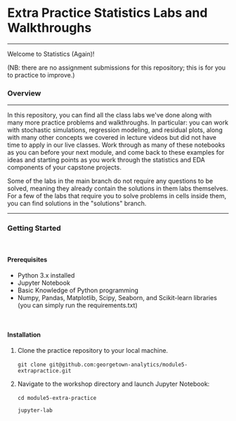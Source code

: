 # Extra Practice Statistics Labs and Walkthroughs
---
Welcome to Statistics (Again)!

(NB: there are no assignment submissions for this repository; this is for you to practice to improve.)

### Overview 
---
In this repository, you can find all the class labs we've done along with many more practice problems and walkthroughs. In particular: you can work with stochastic simulations, regression modeling, and residual plots, along with many other concepts we covered in lecture videos but did not have time to apply in our live classes. Work through as many of these notebooks as you can before your next module, and come back to these examples for ideas and starting points as you work through the statistics and EDA components of your capstone projects.

Some of the labs in the main branch do not require any questions to be solved, meaning they already contain the solutions in them labs themselves. For a few of the labs that require you to solve problems in cells inside them, you can find solutions in the "solutions" branch.

---  
  
 
### Getting Started
<br/>

#### Prerequisites
 + Python 3.x installed
 + Jupyter Notebook
 + Basic Knowledge of Python programming
 + Numpy, Pandas, Matplotlib, Scipy, Seaborn, and Scikit-learn libraries (you can simply run the requirements.txt)
<br/>

#### Installation 
1. Clone the practice repository to your local machine.
    \
    \
     ```git clone git@github.com:georgetown-analytics/module5-extrapractice.git```

2. Navigate to the workshop directory and launch Jupyter Notebook: 
    \
    \
     ```cd module5-extra-practice```
     
     ```jupyter-lab```
